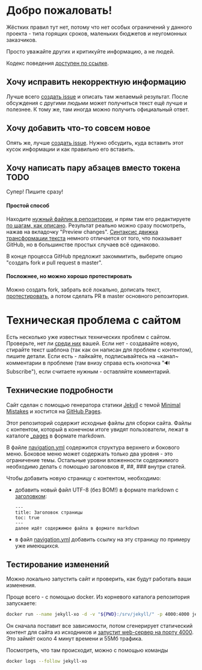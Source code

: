# Добро пожаловать!

Жёстких правил тут нет, потому что нет особых ограничений у данного проекта - типа горящих сроков, маленьких бюджетов и неугомонных заказчиков. 

Просто уважайте других и критикуйте информацию, а не людей. 

Кодекс поведения [доступен по ссылке](https://www.contributor-covenant.org/ru/version/1/4/code-of-conduct).

## Хочу исправить некорректную информацию

Лучше всего [создать issue](https://github.com/xo-russian-community/xo-russian-community.github.io/issues/new?title=Исправить+%3Ctopic%3E) и описать там желаемый результат. После обсуждения с другими людьми может получиться текст ещё лучше и полезнее. К тому же, там иногда можно получить официальный ответ.

## Хочу добавить что-то совсем новое

Опять же, лучше [создать issue](https://github.com/xo-russian-community/xo-russian-community.github.io/issues/new?title=Добавить+%3Ctopic%3E). Нужно обсудить, куда вставить этот кусок информации и как правильно его вставить. 

## Хочу написать пару абзацев вместо токена TODO

Супер! Пишите сразу!

#### Простой способ

Находите [нужный файлик в репозитории](https://github.com/xo-russian-community/xo-russian-community.github.io/tree/master/_pages), и прям там его редактируете [по шагам, как описано](https://help.github.com/articles/editing-files-in-another-user-s-repository/). 
Результат реально можно сразу посмотреть, нажав на вкладочку "Preview changes". 
[Синтаксис движка трансформации текста](https://kramdown.gettalong.org/syntax.html) немного отличается от того, что показывает GitHub, но в большинстве простых случаев всё одинаково.

В конце процесса GitHub предложит закоммитить, выберите опцию "создать fork и pull request в master".

#### Посложнее, но можно хорошо протестировать

Можно создать fork, забрать всё локально, дописать текст, [протестировать](#Тестирование-изменений), а потом сделать PR в master основного репозитория. 

# Техническая проблема с сайтом

Есть несколько уже известных технических проблем с сайтом. 
Проверьте, нет ли [среди них](https://github.com/xo-russian-community/xo-russian-community.github.io/issues?utf8=%E2%9C%93&q=is%3Aissue+is%3Aopen++label%3Atechnical) вашей.
Если нет - создавайте новую, стирайте текст шаблона (так как он написан для проблем с контентом), пишите детали.
Если есть - лайкайте, подписывайтесь на ~канал~ комментарии в проблеме (там внизу справа есть кнопочка ":loud_sound: Subscribe"), если считаете нужным - оставляйте комментарий.

## Технические подробности

Сайт сделан с помощью генератора статики [Jekyll](https://jekyllrb.com/) с темой [Minimal Mistakes](https://mmistakes.github.io/minimal-mistakes/docs/configuration/) и хостится на [GitHub Pages](https://pages.github.com/).

Этот репозиторий содержит исходные файлы для сборки сайта. 
Файлы с контентом, который в конечном итоге увидят пользователи, лежат в каталоге [_pages](https://github.com/xo-russian-community/xo-russian-community.github.io/tree/master/_pages) в формате markdown.

В файле [navigation.yml](https://github.com/xo-russian-community/xo-russian-community.github.io/blob/master/_data/navigation.yml) содержится структура верхнего и бокового меню. 
Боковое меню может содержать только два уровня - это ограничение темы. 
Остальные уровни вложенности содержимого необходимо делать с помощью заголовков #, ##, ### внутри статей.

Чтобы добавить новую страницу с контентом, необходимо:
 * добавить новый файл UTF-8 (без BOM!) в формате markdown c [заголовком](https://jekyllrb.com/docs/frontmatter):
    ```
    ---
    title: Заголовок страницы
    toc: true
    ---
    далее идёт содержимое файла в формате markdown
    ```
 * в файл [navigation.yml](https://github.com/xo-russian-community/xo-russian-community.github.io/blob/master/_data/navigation.yml) добавить ссылку на эту страницу по примеру уже имеющихся.
 
## Тестирование изменений

Можно локально запустить сайт и проверить, как будут работать ваши изменения.

Проще всего - с помощью docker. 
Из корневого каталога репозитория запускаете:
```bash
docker run --name jekyll-xo -d -v "${PWD}:/srv/jekyll/" -p 4000:4000 jekyll/jekyll:stable /bin/bash -c "bundle update; jekyll serve --incremental --force_polling"
```

Он сначала поставит все зависимости, потом сгенерирует статический контент для сайта из исходников и [запустит web-сервер на порту 4000](http://localhost:4000). 
Это займёт около 4 минут времени и 55Мб трафика.

Посмотреть, что там происходит, можно с помощью команды
```bash
docker logs --follow jekyll-xo
```

